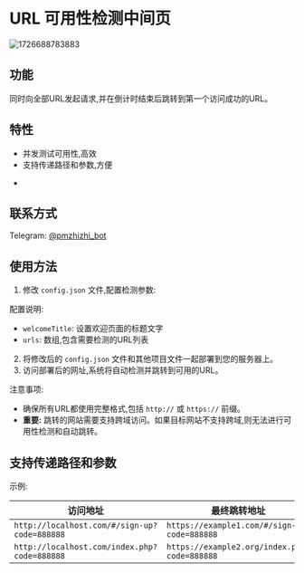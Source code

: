 # URL 可用性检测中间页

![1726688783883](https://cdn-fusion.imgimg.cc/i/2024/5hZo5B6UknF4K8RT.png)

## 功能

同时向全部URL发起请求,并在倒计时结束后跳转到第一个访问成功的URL。

## 特性

- 并发测试可用性,高效
- 支持传递路径和参数,方便
  

* 

## 联系方式

Telegram: [@pmzhizhi_bot](https://t.me/pmzhizhi_bot)

## 使用方法

1. 修改 `config.json` 文件,配置检测参数:

配置说明:

- `welcomeTitle`: 设置欢迎页面的标题文字
- `urls`: 数组,包含需要检测的URL列表

2. 将修改后的 `config.json` 文件和其他项目文件一起部署到您的服务器上。
3. 访问部署后的网址,系统将自动检测并跳转到可用的URL。

注意事项:

- 确保所有URL都使用完整格式,包括 `http://` 或 `https://` 前缀。
- **重要:** 跳转的网站需要支持跨域访问。如果目标网站不支持跨域,则无法进行可用性检测和自动跳转。

## 支持传递路径和参数

示例:

| 访问地址                                     | 最终跳转地址                                 |
| -------------------------------------------- | -------------------------------------------- |
| `http://localhost.com/#/sign-up?code=888888` | `https://example1.com/#/sign-up?code=888888` |
| `http://localhost.com/index.php?code=888888` | `https://example2.org/index.php?code=888888` |

